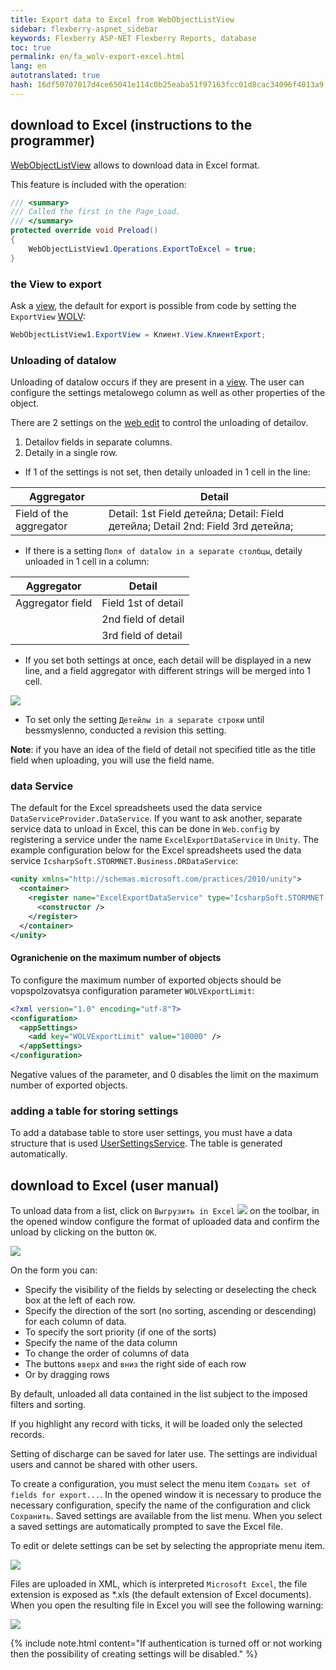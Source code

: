 ```yaml
--- 
title: Export data to Excel from WebObjectListView 
sidebar: flexberry-aspnet_sidebar 
keywords: Flexberry ASP-NET Flexberry Reports, database 
toc: true 
permalink: en/fa_wolv-export-excel.html 
lang: en 
autotranslated: true 
hash: 16df50707017d4ce65041e114c0b25eaba51f97163fcc01d8cac34096f4013a9 
--- 
```


## download to Excel (instructions to the programmer) 

[WebObjectListView](fa_web-object-list-view.html) allows to download data in Excel format. 

This feature is included with the operation: 

```csharp
/// <summary> 
/// Called the first in the Page_Load. 
/// </summary> 
protected override void Preload()
{
    WebObjectListView1.Operations.ExportToExcel = true;
}
``` 

### the View to export 

Ask a [view](fd_view-definition.html), the default for export is possible from code by setting the `ExportView` [WOLV](fa_web-object-list-view.html): 

```csharp
WebObjectListView1.ExportView = Клиент.View.КлиентExport;
``` 

### Unloading of datalow 

Unloading of datalow occurs if they are present in a [view](fd_view-definition.html). The user can configure the settings metalowego column as well as other properties of the object. 

There are 2 settings on the [web edit](fa_editform.html) to control the unloading of detailov. 

1. Detailov fields in separate columns. 
2. Detaily in a single row. 

* If 1 of the settings is not set, then detaily unloaded in 1 cell in the line: 

| Aggregator | Detail| 
|------------|--------| 
| Field of the aggregator | Detail: 1st Field детейла; Detail: Field детейла; Detail 2nd: Field 3rd детейла;| 

* If there is a setting `Поля of datalow in a separate столбцы`, detaily unloaded in 1 cell in a column: 

| Aggregator | Detail| 
|------------|---------| 
| Aggregator field | Field 1st of detail| 
||2nd field of detail| 
||3rd field of detail| 

* If you set both settings at once, each detail will be displayed in a new line, and a field aggregator with different strings will be merged into 1 cell. 

![](/images/pages/products/flexberry-aspnet/controls/wolv/two-options.png) 

* To set only the setting `Детейлы in a separate строки` until bessmyslenno, conducted a revision this setting. 

__Note__: if you have an idea of the field of detail not specified title as the title field when uploading, you will use the field name. 

### data Service 

The default for the Excel spreadsheets used the data service `DataServiceProvider.DataService`. If you want to ask another, separate service data to unload in Excel, this can be done in `Web.config` by registering a service under the name `ExcelExportDataService` in `Unity`. The example configuration below for the Excel spreadsheets used the data service `IcsharpSoft.STORMNET.Business.DRDataService`: 

```xml
<unity xmlns="http://schemas.microsoft.com/practices/2010/unity">
  <container>
    <register name="ExcelExportDataService" type="IcsharpSoft.STORMNET.Business.IDataService, IcsharpSoft.STORMNET.Business" mapTo="IcsharpSoft.STORMNET.Business.DRDataService, IcsharpSoft.STORMNET.Business.DRDataService">
      <constructor />
    </register>
  </container>
</unity>
``` 

#### Ogranichenie on the maximum number of objects 

To configure the maximum number of exported objects should be vopspolzovatsya configuration parameter `WOLVExportLimit`: 

```xml
<?xml version="1.0" encoding="utf-8"?>
<configuration>
  <appSettings>
    <add key="WOLVExportLimit" value="10000" />
  </appSettings>
</configuration>
``` 

Negative values of the parameter, and 0 disables the limit on the maximum number of exported objects. 

### adding a table for storing settings 

To add a database table to store user settings, you must have a data structure that is used [UserSettingsService](fa_user-settings-service.html). The table is generated automatically. 

## download to Excel (user manual) 

To unload data from a list, click on `Выгрузить in Excel` ![](/images/pages/products/flexberry-aspnet/controls/wolv/export-button.png) on the toolbar, in the opened window configure the format of uploaded data and confirm the unload by clicking on the button `OK`. 

![](/images/pages/products/flexberry-aspnet/controls/wolv/export-form.png) 

On the form you can: 

* Specify the visibility of the fields by selecting or deselecting the check box at the left of each row. 
* Specify the direction of the sort (no sorting, ascending or descending) for each column of data. 
* To specify the sort priority (if one of the sorts) 
* Specify the name of the data column 
* To change the order of columns of data 
* The buttons `вверх` and `вниз` the right side of each row 
* Or by dragging rows 

By default, unloaded all data contained in the list subject to the imposed filters and sorting. 

If you highlight any record with ticks, it will be loaded only the selected records. 

Setting of discharge can be saved for later use. The settings are individual users and cannot be shared with other users. 

To create a configuration, you must select the menu item `Создать set of fields for export...`. In the opened window it is necessary to produce the necessary configuration, specify the name of the configuration and click `Сохранить`. Saved settings are available from the list menu. When you select a saved settings are automatically prompted to save the Excel file. 

To edit or delete settings can be set by selecting the appropriate menu item. 

![](/images/pages/products/flexberry-aspnet/controls/wolv/export-menu.png) 

Files are uploaded in XML, which is interpreted `Microsoft Excel`, the file extension is exposed as *.xls (the default extension of Excel documents). When you open 
the resulting file in Excel you will see the following warning: 

![](/images/pages/products/flexberry-aspnet/controls/wolv/export-warning.png) 

{% include note.html content="If authentication is turned off or not working then the possibility of creating settings will be disabled." %} 



